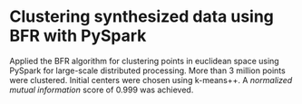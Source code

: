 # Clustering synthesized data using BFR with PySpark

Applied the BFR algorithm for clustering points in euclidean space using PySpark for large-scale distributed processing.
More than 3 million points were clustered. Initial centers were chosen using k-means++.
A _normalized mutual information_ score of 0.999 was achieved.